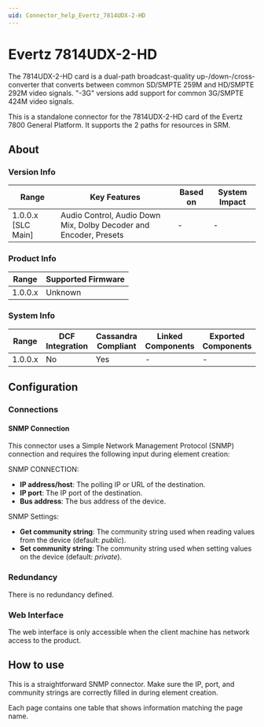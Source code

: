 ```yaml
---
uid: Connector_help_Evertz_7814UDX-2-HD
---
```


# Evertz 7814UDX-2-HD

The 7814UDX-2-HD card is a dual-path broadcast-quality up-/down-/cross-converter that converts between common SD/SMPTE 259M and HD/SMPTE 292M video signals. "-3G" versions add support for common 3G/SMPTE 424M video signals.

This is a standalone connector for the 7814UDX-2-HD card of the Evertz 7800 General Platform. It supports the 2 paths for resources in SRM.

## About

### Version Info

| **Range**            | **Key Features**                                                  | **Based on** | **System Impact** |
|----------------------|-------------------------------------------------------------------|--------------|-------------------|
| 1.0.0.x \[SLC Main\] | Audio Control, Audio Down Mix, Dolby Decoder and Encoder, Presets | \-           | \-                |

### Product Info

| **Range** | **Supported Firmware** |
|-----------|------------------------|
| 1.0.0.x   | Unknown                |

### System Info

| **Range** | **DCF Integration** | **Cassandra Compliant** | **Linked Components** | **Exported Components** |
|-----------|---------------------|-------------------------|-----------------------|-------------------------|
| 1.0.0.x   | No                  | Yes                     | \-                    | \-                      |

## Configuration

### Connections

#### SNMP Connection

This connector uses a Simple Network Management Protocol (SNMP) connection and requires the following input during element creation:

SNMP CONNECTION:

- **IP address/host**: The polling IP or URL of the destination.
- **IP port**: The IP port of the destination.
- **Bus address**: The bus address of the device.

SNMP Settings:

- **Get community string**: The community string used when reading values from the device (default: *public*).
- **Set community string**: The community string used when setting values on the device (default: *private*).

### Redundancy

There is no redundancy defined.

### Web Interface

The web interface is only accessible when the client machine has network access to the product.

## How to use

This is a straightforward SNMP connector. Make sure the IP, port, and community strings are correctly filled in during element creation.

Each page contains one table that shows information matching the page name.
